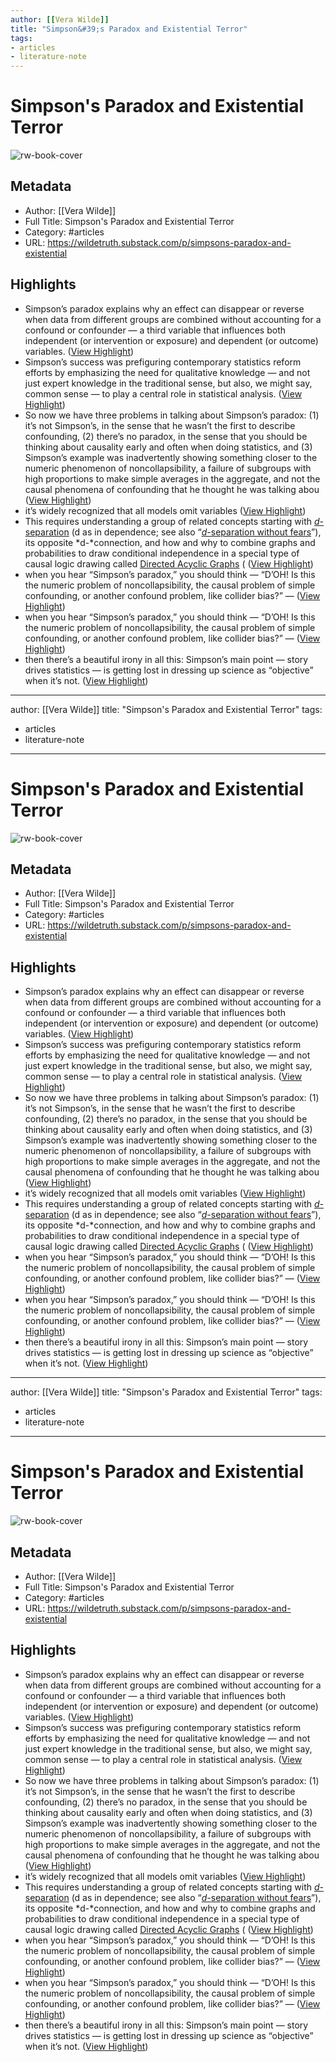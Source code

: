 ```yaml
---
author: [[Vera Wilde]]
title: "Simpson&#39;s Paradox and Existential Terror"
tags: 
- articles
- literature-note
---
```

# Simpson's Paradox and Existential Terror

![rw-book-cover](https://substackcdn.com/image/fetch/w_1200,h_600,c_limit,f_jpg,q_auto:good,fl_progressive:steep/https%3A%2F%2Fsubstack-post-media.s3.amazonaws.com%2Fpublic%2Fimages%2F015fed92-9e5b-4196-8a60-b47f9e42cfb0_573x435.jpeg)

## Metadata
- Author: [[Vera Wilde]]
- Full Title: Simpson's Paradox and Existential Terror
- Category: #articles
- URL: https://wildetruth.substack.com/p/simpsons-paradox-and-existential

## Highlights
- Simpson’s paradox explains why an effect can disappear or reverse when data from different groups are combined without accounting for a confound or confounder — a third variable that influences both independent (or intervention or exposure) and dependent (or outcome) variables. ([View Highlight](https://read.readwise.io/read/01gqnkhpbr1d8301eqeaea31na))
- Simpson’s success was prefiguring contemporary statistics reform efforts by emphasizing the need for qualitative knowledge — and not just expert knowledge in the traditional sense, but also, we might say, common sense — to play a central role in statistical analysis. ([View Highlight](https://read.readwise.io/read/01gqnkp2qgwzbvazaxh6vcx71g))
- So now we have three problems in talking about Simpson’s paradox: (1) it’s not Simpson’s, in the sense that he wasn’t the first to describe confounding, (2) there’s no paradox, in the sense that you should be thinking about causality early and often when doing statistics, and (3) Simpson’s example was inadvertently showing something closer to the numeric phenomenon of noncollapsibility, a failure of subgroups with high proportions to make simple averages in the aggregate, and not the causal phenomena of confounding that he thought he was talking abou ([View Highlight](https://read.readwise.io/read/01gqnkswb206b940tpr7f3y61e))
- it’s widely recognized that all models omit variables ([View Highlight](https://read.readwise.io/read/01gqnkv12ghgqtvq779hy89fm6))
- This requires understanding a group of related concepts starting with *[d-](https://www.andrew.cmu.edu/user/scheines/scheines.006/tutor/d-sep.html)*[separation](https://www.andrew.cmu.edu/user/scheines/scheines.006/tutor/d-sep.html) (d as in dependence; see also “*[d-](http://bayes.cs.ucla.edu/BOOK-2K/d-sep.html#:~:text=d%2Dseparation%20is%20a%20criterion,ness%22%20or%20%22separation%22)*[separation without fears](http://bayes.cs.ucla.edu/BOOK-2K/d-sep.html#:~:text=d%2Dseparation%20is%20a%20criterion,ness%22%20or%20%22separation%22)”), its opposite *d-*connection, and how and why to combine graphs and probabilities to draw conditional independence in a special type of causal logic drawing called [Directed Acyclic Graphs](https://www.cmu.edu/dietrich/philosophy/docs/scheines/introtocausalinference.pdf) ( ([View Highlight](https://read.readwise.io/read/01gqnmj0kry71tw3sqxw7w9an2))
- when you hear “Simpson’s paradox,” you should think — “D’OH! Is this the numeric problem of noncollapsibility, the causal problem of simple confounding, or another confound problem, like collider bias?” — ([View Highlight](https://read.readwise.io/read/01gqnmk826s0dmqhymfhz4mqvs))
- when you hear “Simpson’s paradox,” you should think — “D’OH! Is this the numeric problem of noncollapsibility, the causal problem of simple confounding, or another confound problem, like collider bias?” — ([View Highlight](https://read.readwise.io/read/01gqnmxamagv61s3cca31ngfr6))
- then there’s a beautiful irony in all this: Simpson’s main point — story drives statistics — is getting lost in dressing up science as “objective” when it’s not. ([View Highlight](https://read.readwise.io/read/01gqnms8fwtqsw9mf2wgctz022))
---
author: [[Vera Wilde]]
title: "Simpson&#39;s Paradox and Existential Terror"
tags: 
- articles
- literature-note
---
# Simpson's Paradox and Existential Terror

![rw-book-cover](https://substackcdn.com/image/fetch/w_1200,h_600,c_limit,f_jpg,q_auto:good,fl_progressive:steep/https%3A%2F%2Fsubstack-post-media.s3.amazonaws.com%2Fpublic%2Fimages%2F015fed92-9e5b-4196-8a60-b47f9e42cfb0_573x435.jpeg)

## Metadata
- Author: [[Vera Wilde]]
- Full Title: Simpson's Paradox and Existential Terror
- Category: #articles
- URL: https://wildetruth.substack.com/p/simpsons-paradox-and-existential

## Highlights
- Simpson’s paradox explains why an effect can disappear or reverse when data from different groups are combined without accounting for a confound or confounder — a third variable that influences both independent (or intervention or exposure) and dependent (or outcome) variables. ([View Highlight](https://read.readwise.io/read/01gqnkhpbr1d8301eqeaea31na))
- Simpson’s success was prefiguring contemporary statistics reform efforts by emphasizing the need for qualitative knowledge — and not just expert knowledge in the traditional sense, but also, we might say, common sense — to play a central role in statistical analysis. ([View Highlight](https://read.readwise.io/read/01gqnkp2qgwzbvazaxh6vcx71g))
- So now we have three problems in talking about Simpson’s paradox: (1) it’s not Simpson’s, in the sense that he wasn’t the first to describe confounding, (2) there’s no paradox, in the sense that you should be thinking about causality early and often when doing statistics, and (3) Simpson’s example was inadvertently showing something closer to the numeric phenomenon of noncollapsibility, a failure of subgroups with high proportions to make simple averages in the aggregate, and not the causal phenomena of confounding that he thought he was talking abou ([View Highlight](https://read.readwise.io/read/01gqnkswb206b940tpr7f3y61e))
- it’s widely recognized that all models omit variables ([View Highlight](https://read.readwise.io/read/01gqnkv12ghgqtvq779hy89fm6))
- This requires understanding a group of related concepts starting with *[d-](https://www.andrew.cmu.edu/user/scheines/scheines.006/tutor/d-sep.html)*[separation](https://www.andrew.cmu.edu/user/scheines/scheines.006/tutor/d-sep.html) (d as in dependence; see also “*[d-](http://bayes.cs.ucla.edu/BOOK-2K/d-sep.html#:~:text=d%2Dseparation%20is%20a%20criterion,ness%22%20or%20%22separation%22)*[separation without fears](http://bayes.cs.ucla.edu/BOOK-2K/d-sep.html#:~:text=d%2Dseparation%20is%20a%20criterion,ness%22%20or%20%22separation%22)”), its opposite *d-*connection, and how and why to combine graphs and probabilities to draw conditional independence in a special type of causal logic drawing called [Directed Acyclic Graphs](https://www.cmu.edu/dietrich/philosophy/docs/scheines/introtocausalinference.pdf) ( ([View Highlight](https://read.readwise.io/read/01gqnmj0kry71tw3sqxw7w9an2))
- when you hear “Simpson’s paradox,” you should think — “D’OH! Is this the numeric problem of noncollapsibility, the causal problem of simple confounding, or another confound problem, like collider bias?” — ([View Highlight](https://read.readwise.io/read/01gqnmk826s0dmqhymfhz4mqvs))
- when you hear “Simpson’s paradox,” you should think — “D’OH! Is this the numeric problem of noncollapsibility, the causal problem of simple confounding, or another confound problem, like collider bias?” — ([View Highlight](https://read.readwise.io/read/01gqnmxamagv61s3cca31ngfr6))
- then there’s a beautiful irony in all this: Simpson’s main point — story drives statistics — is getting lost in dressing up science as “objective” when it’s not. ([View Highlight](https://read.readwise.io/read/01gqnms8fwtqsw9mf2wgctz022))
---
author: [[Vera Wilde]]
title: "Simpson&#39;s Paradox and Existential Terror"
tags: 
- articles
- literature-note
---
# Simpson's Paradox and Existential Terror

![rw-book-cover](https://substackcdn.com/image/fetch/w_1200,h_600,c_limit,f_jpg,q_auto:good,fl_progressive:steep/https%3A%2F%2Fsubstack-post-media.s3.amazonaws.com%2Fpublic%2Fimages%2F015fed92-9e5b-4196-8a60-b47f9e42cfb0_573x435.jpeg)

## Metadata
- Author: [[Vera Wilde]]
- Full Title: Simpson's Paradox and Existential Terror
- Category: #articles
- URL: https://wildetruth.substack.com/p/simpsons-paradox-and-existential

## Highlights
- Simpson’s paradox explains why an effect can disappear or reverse when data from different groups are combined without accounting for a confound or confounder — a third variable that influences both independent (or intervention or exposure) and dependent (or outcome) variables. ([View Highlight](https://read.readwise.io/read/01gqnkhpbr1d8301eqeaea31na))
- Simpson’s success was prefiguring contemporary statistics reform efforts by emphasizing the need for qualitative knowledge — and not just expert knowledge in the traditional sense, but also, we might say, common sense — to play a central role in statistical analysis. ([View Highlight](https://read.readwise.io/read/01gqnkp2qgwzbvazaxh6vcx71g))
- So now we have three problems in talking about Simpson’s paradox: (1) it’s not Simpson’s, in the sense that he wasn’t the first to describe confounding, (2) there’s no paradox, in the sense that you should be thinking about causality early and often when doing statistics, and (3) Simpson’s example was inadvertently showing something closer to the numeric phenomenon of noncollapsibility, a failure of subgroups with high proportions to make simple averages in the aggregate, and not the causal phenomena of confounding that he thought he was talking abou ([View Highlight](https://read.readwise.io/read/01gqnkswb206b940tpr7f3y61e))
- it’s widely recognized that all models omit variables ([View Highlight](https://read.readwise.io/read/01gqnkv12ghgqtvq779hy89fm6))
- This requires understanding a group of related concepts starting with *[d-](https://www.andrew.cmu.edu/user/scheines/scheines.006/tutor/d-sep.html)*[separation](https://www.andrew.cmu.edu/user/scheines/scheines.006/tutor/d-sep.html) (d as in dependence; see also “*[d-](http://bayes.cs.ucla.edu/BOOK-2K/d-sep.html#:~:text=d%2Dseparation%20is%20a%20criterion,ness%22%20or%20%22separation%22)*[separation without fears](http://bayes.cs.ucla.edu/BOOK-2K/d-sep.html#:~:text=d%2Dseparation%20is%20a%20criterion,ness%22%20or%20%22separation%22)”), its opposite *d-*connection, and how and why to combine graphs and probabilities to draw conditional independence in a special type of causal logic drawing called [Directed Acyclic Graphs](https://www.cmu.edu/dietrich/philosophy/docs/scheines/introtocausalinference.pdf) ( ([View Highlight](https://read.readwise.io/read/01gqnmj0kry71tw3sqxw7w9an2))
- when you hear “Simpson’s paradox,” you should think — “D’OH! Is this the numeric problem of noncollapsibility, the causal problem of simple confounding, or another confound problem, like collider bias?” — ([View Highlight](https://read.readwise.io/read/01gqnmk826s0dmqhymfhz4mqvs))
- when you hear “Simpson’s paradox,” you should think — “D’OH! Is this the numeric problem of noncollapsibility, the causal problem of simple confounding, or another confound problem, like collider bias?” — ([View Highlight](https://read.readwise.io/read/01gqnmxamagv61s3cca31ngfr6))
- then there’s a beautiful irony in all this: Simpson’s main point — story drives statistics — is getting lost in dressing up science as “objective” when it’s not. ([View Highlight](https://read.readwise.io/read/01gqnms8fwtqsw9mf2wgctz022))
